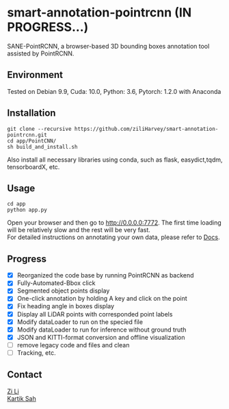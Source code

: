 # smart-annotation-pointrcnn (IN PROGRESS...)
SANE-PointRCNN, a browser-based 3D bounding boxes annotation tool assisted by PointRCNN.

## Environment
Tested on Debian 9.9, Cuda: 10.0, Python: 3.6, Pytorch: 1.2.0 with Anaconda

## Installation
```
git clone --recursive https://github.com/ziliHarvey/smart-annotation-pointrcnn.git
cd app/PointCNN/
sh build_and_install.sh
```
Also install all necessary libraries using conda, such as flask, easydict,tqdm, tensorboardX, etc.

## Usage
```
cd app
python app.py
```
Open your browser and then go to http://0.0.0.0:7772. The first time loading will be relatively slow and the rest will be very fast.  
For detailed instructions on annotating your own data, please refer to [Docs](https://github.com/ziliHarvey/smart-annotation-pointrcnn/blob/zili/docs/README.md).

## Progress
- [x] Reorganized the code base by running PointRCNN as backend
- [x] Fully-Automated-Bbox click
- [x] Segmented object points display
- [x] One-click annotation by holding A key and click on the point
- [x] Fix heading angle in boxes display
- [x] Display all LiDAR points with corresponded point labels
- [x] Modify dataLoader to run on the specied file
- [x] Modify dataLoader to run for inference without ground truth
- [x] JSON and KITTI-format conversion and offline visualization
- [ ] remove legacy code and files and clean
- [ ] Tracking, etc.

## Contact
[Zi Li](https://github.com/ziliHarvey)  
[Kartik Sah](https://github.com/Kartik17)
